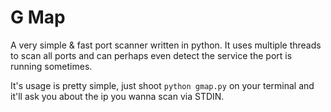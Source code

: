 
# G Map

A very simple & fast port scanner written in python. It uses multiple threads to scan all ports and can perhaps even detect the service the port is running sometimes.

It's usage is pretty simple, just shoot
```python gmap.py``` on your terminal and it'll ask you about the ip you wanna scan via STDIN.

